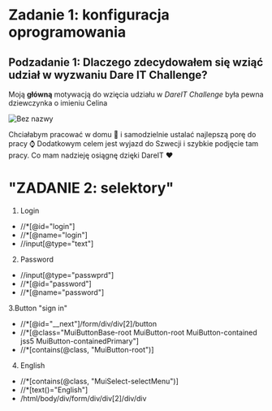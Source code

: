 # Zadanie 1: konfiguracja oprogramowania
## Podzadanie 1: Dlaczego zdecydowałem się wziąć udział w wyzwaniu Dare IT Challenge?
Moją **główną** motywacją do wzięcia udziału w *DareIT Challenge* była pewna dziewczynka o imieniu Celina 

![Bez nazwy](https://user-images.githubusercontent.com/38132455/229228234-a3c481b8-aacd-4d13-8356-3f2449815c87.jpg)

Chciałabym pracować w domu 🏡 i samodzielnie ustalać najlepszą porę do pracy ⌚
Dodatkowym celem jest wyjazd do Szwecji i szybkie podjęcie tam pracy. Co mam nadzieję osiągnę dzięki DareIT ❤️

# "ZADANIE 2: selektory"
1. Login
* //*[@id="login"]
* //*[@name="login"]
* //input[@type="text"]

2. Password
* //input[@type="passwprd"]
* //*[@id="password"]
* //*[@name="password"]

3.Button "sign in"
* //*[@id="__next"]/form/div/div[2]/button
* //*[@class="MuiButtonBase-root MuiButton-root MuiButton-contained jss5 MuiButton-containedPrimary"]
* //*[contains(@class, "MuiButton-root")]

4. English
* //*[contains(@class, "MuiSelect-selectMenu")]
* //*[text()="English"]
* /html/body/div/form/div/div[2]/div/div
